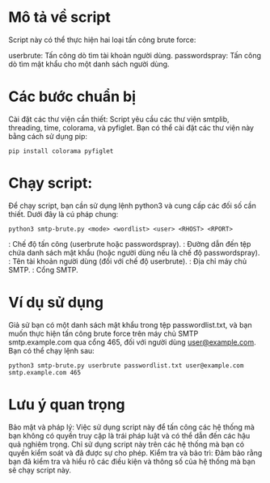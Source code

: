 # Mô tả về script
Script này có thể thực hiện hai loại tấn công brute force:

userbrute: Tấn công dò tìm tài khoản người dùng.
passwordspray: Tấn công dò tìm mật khẩu cho một danh sách người dùng.

# Các bước chuẩn bị
Cài đặt các thư viện cần thiết:
Script yêu cầu các thư viện smtplib, threading, time, colorama, và pyfiglet. Bạn có thể cài đặt các thư viện này bằng cách sử dụng pip:

```
pip install colorama pyfiglet
```

# Chạy script:
Để chạy script, bạn cần sử dụng lệnh python3 và cung cấp các đối số cần thiết. Dưới đây là cú pháp chung:

```
python3 smtp-brute.py <mode> <wordlist> <user> <RHOST> <RPORT>
```

<mode>: Chế độ tấn công (userbrute hoặc passwordspray).
<wordlist>: Đường dẫn đến tệp chứa danh sách mật khẩu (hoặc người dùng nếu là chế độ passwordspray).
<user>: Tên tài khoản người dùng (đối với chế độ userbrute).
<RHOST>: Địa chỉ máy chủ SMTP.
<RPORT>: Cổng SMTP.

# Ví dụ sử dụng
Giả sử bạn có một danh sách mật khẩu trong tệp passwordlist.txt, và bạn muốn thực hiện tấn công brute force trên máy chủ SMTP smtp.example.com qua cổng 465, đối với người dùng user@example.com. Bạn có thể chạy lệnh sau:

```
python3 smtp-brute.py userbrute passwordlist.txt user@example.com smtp.example.com 465
```

# Lưu ý quan trọng
Bảo mật và pháp lý: Việc sử dụng script này để tấn công các hệ thống mà bạn không có quyền truy cập là trái pháp luật và có thể dẫn đến các hậu quả nghiêm trọng. Chỉ sử dụng script này trên các hệ thống mà bạn có quyền kiểm soát và đã được sự cho phép.
Kiểm tra và bảo trì: Đảm bảo rằng bạn đã kiểm tra và hiểu rõ các điều kiện và thông số của hệ thống mà bạn sẽ chạy script này.
